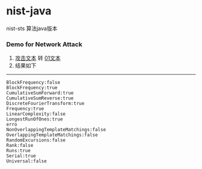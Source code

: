 # nist-java

nist-sts 算法java版本


### Demo for Network Attack 
1. [攻击文本](secure.txt) 转 [01文本](binary.txt)
2. 结果如下
---

```
BlockFrequency:false
BlockFrequency:true
CumulativeSumForward:true
CumulativeSumReverse:true
DiscreteFourierTransform:true
Frequency:true
LinearComplexity:false
LongestRunOfOnes:true
erro
NonOverlappingTemplateMatchings:false
OverlappingTemplateMatchings:false
RandomExcursions:false
Rank:false
Runs:true
Serial:true
Universal:false

```
